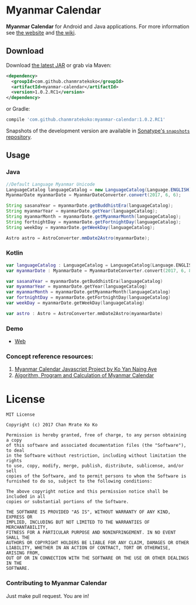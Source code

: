 # Myanmar Calendar
**Myanmar Calendar** for Android and Java applications.
For more information see [the website][1] and [the wiki][2].


## Download

Download [the latest JAR][3] or grab via Maven:

```xml
<dependency>
  <groupId>com.github.chanmratekoko</groupId>
  <artifactId>myanmar-calendar</artifactId>
  <version>1.0.2.RC1</version>
</dependency>
```

or Gradle:
```groovy
compile 'com.github.chanmratekoko:myanmar-calendar:1.0.2.RC1'
```

Snapshots of the development version are available in [Sonatype's `snapshots` repository][snap].


## Usage

### Java

```java
//Default Language Myanmar Unicode
LanguageCatalog languageCatalog = new LanguageCatalog(Language.ENGLISH);
MyanmarDate myanmarDate = MyanmarDateConverter.convert(2017, 6, 6);		

String sasanaYear = myanmarDate.getBuddhistEra(languageCatalog);
String myanmarYear = myanmarDate.getYear(languageCatalog);
String myanmarMonth = myanmarDate.getMyanmarMonth(languageCatalog);
String fortnightDay = myanmarDate.getFortnightDay(languageCatalog);
String weekDay = myanmarDate.getWeekDay(languageCatalog);

Astro astro = AstroConverter.mmDate2Astro(myanmarDate);

```

### Kotlin

```kotlin
var languageCatalog : LanguageCatalog = LanguageCatalog(Language.ENGLISH)
var myanmarDate : MyanmarDate = MyanmarDateConverter.convert(2017, 6, 8)

var sasanaYear = myanmarDate.getBuddhistEra(languageCatalog)
var myanmarYear = myanmarDate.getYear(languageCatalog)
var myanmarMonth = myanmarDate.getMyanmarMonth(languageCatalog)
var fortnightDay = myanmarDate.getFortnightDay(languageCatalog)
var weekDay = myanmarDate.getWeekDay(languageCatalog)

var astro : Astro = AstroConverter.mmDate2Astro(myanmarDate)
```

### Demo
- [Web](http://mc1500.com/)


### Concept reference resources:
1. [Myanmar Calendar Javascript Project by Ko Yan Naing Aye](https://github.com/yan9a/mcal)
2. [Algorithm, Program and Calculation of Myanmar Calendar](http://cool-emerald.blogspot.sg/2013/06/algorithm-program-and-calculation-of.html)

# License
```
MIT License

Copyright (c) 2017 Chan Mrate Ko Ko

Permission is hereby granted, free of charge, to any person obtaining a copy
of this software and associated documentation files (the "Software"), to deal
in the Software without restriction, including without limitation the rights
to use, copy, modify, merge, publish, distribute, sublicense, and/or sell
copies of the Software, and to permit persons to whom the Software is
furnished to do so, subject to the following conditions:

The above copyright notice and this permission notice shall be included in all
copies or substantial portions of the Software.

THE SOFTWARE IS PROVIDED "AS IS", WITHOUT WARRANTY OF ANY KIND, EXPRESS OR
IMPLIED, INCLUDING BUT NOT LIMITED TO THE WARRANTIES OF MERCHANTABILITY,
FITNESS FOR A PARTICULAR PURPOSE AND NONINFRINGEMENT. IN NO EVENT SHALL THE
AUTHORS OR COPYRIGHT HOLDERS BE LIABLE FOR ANY CLAIM, DAMAGES OR OTHER
LIABILITY, WHETHER IN AN ACTION OF CONTRACT, TORT OR OTHERWISE, ARISING FROM,
OUT OF OR IN CONNECTION WITH THE SOFTWARE OR THE USE OR OTHER DEALINGS IN THE
SOFTWARE.
```

### Contributing to Myanmar Calendar

Just make pull request. You are in!



[1]: https://chanmratekoko.github.io/mmcalendar/
[2]: https://github.com/chanmratekoko/mmcalendar/wiki
[3]: https://search.maven.org/remote_content?g=com.github.chanmratekoko&a=myanmar-calendar&v=LATEST

[snap]: https://oss.sonatype.org/content/repositories/snapshots/
